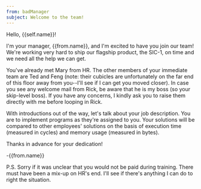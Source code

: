```yaml
---
from: badManager
subject: Welcome to the team!
---
```

Hello, {{self.name}}!

I'm your manager, {{from.name}}, and I'm excited to have you join our team! We're working very hard to ship our flagship product, the SIC-1, on time and we need all the help we can get.

You've already met Mary from HR. The other members of your immediate team are Ted and Feng (note: their cubicles are unfortunately on the far end of this floor away from you--I'll see if I can get you moved closer). In case you see any welcome mail from Rick, be aware that he is my boss (so your skip-level boss). If you have any concerns, I kindly ask you to raise them directly with me before looping in Rick.

With introductions out of the way, let's talk about your job description. You are to implement programs as they're assigned to you. Your solutions will be compared to other employees' solutions on the basis of execution time (measured in cycles) and memory usage (measured in bytes).

Thanks in advance for your dedication!

-{{from.name}}

P.S. Sorry if it was unclear that you would not be paid during training. There must have been a mix-up on HR's end. I'll see if there's anything I can do to right the situation.
